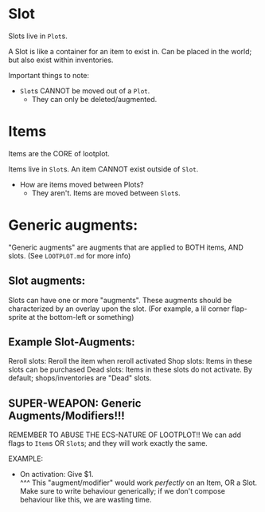 

# Slot
Slots live in `Plot`s.

A Slot is like a container for an item to exist in.
Can be placed in the world; but also exist within inventories.

Important things to note:
- `Slot`s CANNOT be moved out of a `Plot`.
    - They can only be deleted/augmented.







# Items 
Items are the CORE of lootplot.

Items live in `Slot`s.
An item CANNOT exist outside of `Slot`.

- How are items moved between Plots?
    - They aren't. Items are moved between `Slot`s.



# Generic augments:
"Generic augments" are augments that are applied to BOTH items, AND slots.
(See `LOOTPLOT.md` for more info)


## Slot augments:
Slots can have one or more "augments".
These augments should be characterized by an overlay upon the slot.
(For example, a lil corner flap-sprite at the bottom-left or something)

## Example Slot-Augments:
Reroll slots:
    Reroll the item when reroll activated
Shop slots:
    Items in these slots can be purchased
Dead slots:
    Items in these slots do not activate.
    By default; shops/inventories are "Dead" slots.




## SUPER-WEAPON: Generic Augments/Modifiers!!!
REMEMBER TO ABUSE THE ECS-NATURE OF LOOTPLOT!!
We can add flags to `Item`s OR `Slot`s; and they will work exactly the same.

EXAMPLE:
- On activation:  Give $1.   
^^^ This "augment/modifier" would work *perfectly* on an Item, OR a Slot.
Make sure to write behaviour generically;
if we don't compose behaviour like this, we are wasting time.



